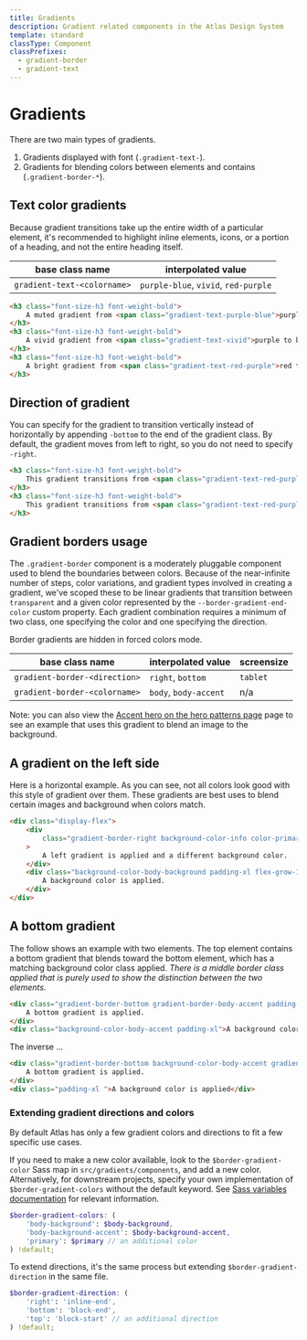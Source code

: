 ```yaml
---
title: Gradients
description: Gradient related components in the Atlas Design System
template: standard
classType: Component
classPrefixes:
  - gradient-border
  - gradient-text
---
```


# Gradients

There are two main types of gradients.

1. Gradients displayed with font (`.gradient-text-`).
2. Gradients for blending colors between elements and contains (`.gradient-border-*`).

## Text color gradients

Because gradient transitions take up the entire width of a particular element, it's recommended to highlight inline elements, icons, or a portion of a heading, and not the entire heading itself.

| base class name             | interpolated value                   |
| --------------------------- | ------------------------------------ |
| `gradient-text-<colorname>` | `purple-blue`, `vivid`, `red-purple` |

```html
<h3 class="font-size-h3 font-weight-bold">
	A muted gradient from <span class="gradient-text-purple-blue">purple to blue</span>
</h3>
<h3 class="font-size-h3 font-weight-bold">
	A vivid gradient from <span class="gradient-text-vivid">purple to blue</span>
</h3>
<h3 class="font-size-h3 font-weight-bold">
	A bright gradient from <span class="gradient-text-red-purple">red to purple</span>
</h3>
```

## Direction of gradient

You can specify for the gradient to transition vertically instead of horizontally by appending `-bottom` to the end of the gradient class. By default, the gradient moves from left to right, so you do not need to specify `-right`.

```html
<h3 class="font-size-h3 font-weight-bold">
	This gradient transitions from <span class="gradient-text-red-purple-bottom">top to bottom</span>
</h3>
<h3 class="font-size-h3 font-weight-bold">
	This gradient transitions from <span class="gradient-text-red-purple">left to right</span>
</h3>
```

## Gradient borders usage

The `.gradient-border` component is a moderately pluggable component used to blend the boundaries between colors. Because of the near-infinite number of steps, color variations, and gradient types involved in creating a gradient, we've scoped these to be linear gradients that transition between `transparent` and a given color represented by the `--border-gradient-end-color` custom property. Each gradient combination requires a minimum of two class, one specifying the color and one specifying the direction.

Border gradients are hidden in forced colors mode.

| base class name               | interpolated value    | screensize |
| ----------------------------- | --------------------- | ---------- |
| `gradient-border-<direction>` | `right`, `bottom`     | `tablet`   |
| `gradient-border-<colorname>` | `body`, `body-accent` | n/a        |

Note: you can also view the [Accent hero on the hero patterns page](../patterns/hero.md) page to see an example that uses this gradient to blend an image to the background.

## A gradient on the left side

Here is a horizontal example. As you can see, not all colors look good with this style of gradient over them. These gradients are best uses to blend certain images and background when colors match.

```html
<div class="display-flex">
	<div
		class="gradient-border-right background-color-info color-primary-invert gradient-border-body padding-xl flex-grow-1"
	>
		A left gradient is applied and a different background color.
	</div>
	<div class="background-color-body-background padding-xl flex-grow-1">
		A background color is applied.
	</div>
</div>
```

## A bottom gradient

The follow shows an example with two elements. The top element contains a bottom gradient that blends toward the bottom element, which has a matching background color class applied. _There is a middle border class applied that is purely used to show the distinction between the two elements._

```html
<div class="gradient-border-bottom gradient-border-body-accent padding-xl">
	A bottom gradient is applied.
</div>
<div class="background-color-body-accent padding-xl">A background color is applied</div>
```

The inverse ...

```html
<div class="gradient-border-bottom background-color-body-accent gradient-border-body padding-xl">
	A bottom gradient is applied.
</div>
<div class="padding-xl ">A background color is applied</div>
```

### Extending gradient directions and colors

By default Atlas has only a few gradient colors and directions to fit a few specific use cases.

If you need to make a new color available, look to the `$border-gradient-color` Sass map in `src/gradients/components`, and add a new color. Alternatively, for downstream projects, specify your own implementation of `$border-gradient-colors` without the default keyword. See [Sass variables documentation](https://sass-lang.com/documentation/variables#advanced-variable-functions) for relevant information.

```scss
$border-gradient-colors: (
	'body-background': $body-background,
	'body-background-accent': $body-background-accent,
	'primary': $primary // an additional color
) !default;
```

To extend directions, it's the same process but extending `$border-gradient-direction` in the same file.

```scss
$border-gradient-direction: (
	'right': 'inline-end',
	'bottom': 'block-end',
	'top': 'block-start' // an additional direction
) !default;
```
